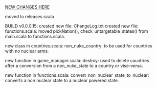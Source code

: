 [NEW CHANGES HERE](src/releases.scala)

moved to releases.scala

BUILD v0.0.0.15:
created new file: ChangeLog.txt
created new file: functions.scala:
	moved pickNation(), check_untargetable_states() from main.scala to functions.scala.

new class in countries.scala:
	non_nuke_country: to be used for countries with no nuclear arms.
	
new function in game_manager.scala:
	destroy:
		used to delete countries after a conversion from a non_nuke_state to a country or vise-versa.
		
new function in functions.scala:
	convert_non_nuclear_state_to_nuclear:
		converts a non nuclear state to a nuclear powered state.
